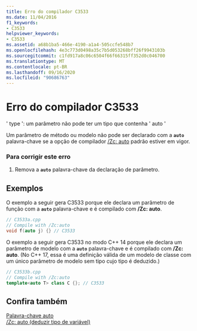 ```yaml
---
title: Erro do compilador C3533
ms.date: 11/04/2016
f1_keywords:
- C3533
helpviewer_keywords:
- C3533
ms.assetid: a68b1ba5-466e-4190-a1a4-505ccfe548b7
ms.openlocfilehash: 4e3c773d0498a35c7b5d053268bff26f9943103b
ms.sourcegitcommit: c1fd917a8c06c6504f66f66315ff352d0c046700
ms.translationtype: MT
ms.contentlocale: pt-BR
ms.lasthandoff: 09/16/2020
ms.locfileid: "90686763"
---
```

# <a name="compiler-error-c3533"></a>Erro do compilador C3533

' type ': um parâmetro não pode ter um tipo que contenha ' auto '

Um parâmetro de método ou modelo não pode ser declarado com a **`auto`** palavra-chave se a opção de compilador [/Zc: auto](../../build/reference/zc-auto-deduce-variable-type.md) padrão estiver em vigor.

### <a name="to-correct-this-error"></a>Para corrigir este erro

1. Remova a **`auto`** palavra-chave da declaração de parâmetro.

## <a name="examples"></a>Exemplos

O exemplo a seguir gera C3533 porque ele declara um parâmetro de função com a **`auto`** palavra-chave e é compilado com **/Zc: auto**.

```cpp
// C3533a.cpp
// Compile with /Zc:auto
void f(auto j) {} // C3533
```

O exemplo a seguir gera C3533 no modo C++ 14 porque ele declara um parâmetro de modelo com a **`auto`** palavra-chave e é compilado com **/Zc: auto**. (No C++ 17, essa é uma definição válida de um modelo de classe com um único parâmetro de modelo sem tipo cujo tipo é deduzido.)

```cpp
// C3533b.cpp
// Compile with /Zc:auto
template<auto T> class C {}; // C3533
```

## <a name="see-also"></a>Confira também

[Palavra-chave auto](../../cpp/auto-keyword.md)<br/>
[/Zc: auto (deduzir tipo de variável)](../../build/reference/zc-auto-deduce-variable-type.md)
